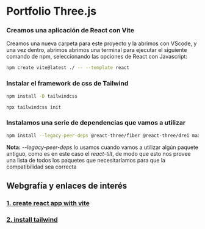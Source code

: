 # Portfolio Three.js

### Creamos una aplicación de React con Vite

Creamos una nueva carpeta para este proyecto y la abrimos con VScode, y una vez dentro, abrimos abrimos una terminal para ejecutar el siguiente comando de npm, seleccionando las opciones de React con Javascript:

```bash
npm create vite@latest ./ -- --template react
```

### Instalar el framework de css de Tailwind

```bash
npm install -D tailwindcss
```

```bash
npx tailwindcss init
```

### Instalamos una serie de dependencias que vamos a utilizar

```bash
npm install --legacy-peer-deps @react-three/fiber @react-three/drei maath react-tilt react-vertical-timeline-component @emailjs/browser framer-motion react-router-dom
```

**Nota:** *--legacy-peer-deps* lo usamos cuando vamos a utilizar algún paquete antiguo, como es en este caso el *react-tilt*, de modo que esto nos provee una lista de todos los paquetes que necesitaríamos para que la compatibilidad sea correcta

## Webgrafía y enlaces de interés

### [1. create react app with vite](https://vitejs.dev/guide/)

### [2. install tailwind](https://tailwindcss.com/docs/installation)